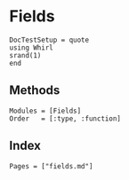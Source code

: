 # Fields

```@meta
DocTestSetup = quote
using Whirl
srand(1)
end
```

## Methods

```@autodocs
Modules = [Fields]
Order   = [:type, :function]
```

## Index

```@index
Pages = ["fields.md"]
```
